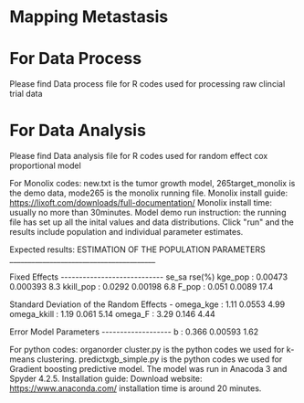 # Mapping Metastasis

# For Data Process
Please find Data process file for R codes used for processing raw clincial trial data

# For Data Analysis
Please find Data analysis file for R codes used for random effect cox proportional model
 
For Monolix codes:
new.txt is the tumor growth model, 265target_monolix is the demo data, mode265 is the monolix running file.
Monolix install guide: https://lixoft.com/downloads/full-documentation/
Monolix install time: usually no more than 30minutes.
Model demo run instruction: the running file has set up all the inital values and data distributions. Click "run" and the results include population and individual parameter estimates.

Expected results:
ESTIMATION OF THE POPULATION PARAMETERS ________________________________________

Fixed Effects ----------------------------     se_sa    rse(%)
kge_pop     :                      0.00473  0.000393       8.3
kkill_pop   :                       0.0292   0.00198       6.8
F_pop       :                        0.051    0.0089      17.4

Standard Deviation of the Random Effects -
omega_kge   :                         1.11    0.0553      4.99
omega_kkill :                         1.19     0.061      5.14
omega_F     :                         3.29     0.146      4.44

Error Model Parameters -------------------
b           :                        0.366   0.00593      1.62




For python codes:
organorder cluster.py is the python codes we used for k-means clustering.
predictxgb_simple.py is the python codes we used for Gradient boosting predictive model.
The model was run in Anacoda 3 and Spyder 4.2.5.
Installation guide:
Download website: https://www.anaconda.com/ 
installation time is around 20 minutes.



